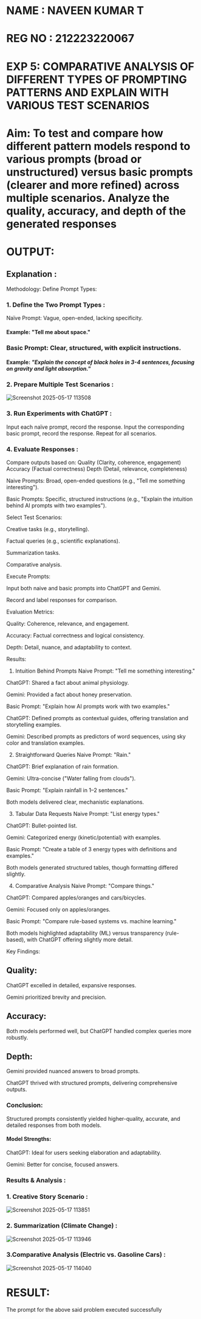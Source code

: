 # NAME : NAVEEN KUMAR T
# REG NO : 212223220067
# EXP 5: COMPARATIVE ANALYSIS OF DIFFERENT TYPES OF PROMPTING PATTERNS AND EXPLAIN WITH VARIOUS TEST SCENARIOS

# Aim: To test and compare how different pattern models respond to various prompts (broad or unstructured) versus basic prompts (clearer and more refined) across multiple scenarios.  Analyze the quality, accuracy, and depth of the generated responses 

# OUTPUT: 

## Explanation : 
Methodology:
Define Prompt Types:
### 1. Define the Two Prompt Types :
Naïve Prompt: Vague, open-ended, lacking specificity.

#### Example: "Tell me about space."

### Basic Prompt: Clear, structured, with explicit instructions.

#### Example: *"Explain the concept of black holes in 3-4 sentences, focusing on gravity and light absorption."*

### 2. Prepare Multiple Test Scenarios :
![Screenshot 2025-05-17 113508](https://github.com/user-attachments/assets/34ef0d6a-afad-45c2-bc8f-d2d94f6ac3bf)


### 3. Run Experiments with ChatGPT :
Input each naïve prompt, record the response.
Input the corresponding basic prompt, record the response.
Repeat for all scenarios.

### 4. Evaluate Responses :
Compare outputs based on:
 Quality (Clarity, coherence, engagement)
 Accuracy (Factual correctness)
 Depth (Detail, relevance, completeness)




Naive Prompts: Broad, open-ended questions (e.g., "Tell me something interesting").

Basic Prompts: Specific, structured instructions (e.g., "Explain the intuition behind AI prompts with two examples").

Select Test Scenarios:

Creative tasks (e.g., storytelling).

Factual queries (e.g., scientific explanations).

Summarization tasks.

Comparative analysis.

Execute Prompts:

Input both naive and basic prompts into ChatGPT and Gemini.

Record and label responses for comparison.

Evaluation Metrics:

Quality: Coherence, relevance, and engagement.

Accuracy: Factual correctness and logical consistency.

Depth: Detail, nuance, and adaptability to context.

Results:
1. Intuition Behind Prompts
Naive Prompt: "Tell me something interesting."

ChatGPT: Shared a fact about animal physiology.

Gemini: Provided a fact about honey preservation.

Basic Prompt: "Explain how AI prompts work with two examples."

ChatGPT: Defined prompts as contextual guides, offering translation and storytelling examples.

Gemini: Described prompts as predictors of word sequences, using sky color and translation examples.

2. Straightforward Queries
Naive Prompt: "Rain."

ChatGPT: Brief explanation of rain formation.

Gemini: Ultra-concise ("Water falling from clouds").

Basic Prompt: "Explain rainfall in 1–2 sentences."

Both models delivered clear, mechanistic explanations.

3. Tabular Data Requests
Naive Prompt: "List energy types."

ChatGPT: Bullet-pointed list.

Gemini: Categorized energy (kinetic/potential) with examples.

Basic Prompt: "Create a table of 3 energy types with definitions and examples."

Both models generated structured tables, though formatting differed slightly.

4. Comparative Analysis
Naive Prompt: "Compare things."

ChatGPT: Compared apples/oranges and cars/bicycles.

Gemini: Focused only on apples/oranges.

Basic Prompt: "Compare rule-based systems vs. machine learning."

Both models highlighted adaptability (ML) versus transparency (rule-based), with ChatGPT offering slightly more detail.

Key Findings:
## Quality:

ChatGPT excelled in detailed, expansive responses.

Gemini prioritized brevity and precision.

## Accuracy:

Both models performed well, but ChatGPT handled complex queries more robustly.

## Depth:

Gemini provided nuanced answers to broad prompts.

ChatGPT thrived with structured prompts, delivering comprehensive outputs.

### Conclusion:
Structured prompts consistently yielded higher-quality, accurate, and detailed responses from both models.

#### Model Strengths:

ChatGPT: Ideal for users seeking elaboration and adaptability.

Gemini: Better for concise, focused answers.

### Results & Analysis : 

### 1. Creative Story Scenario :
![Screenshot 2025-05-17 113851](https://github.com/user-attachments/assets/c3ed4d7b-0d9c-490b-983b-157b9322b852)

### 2. Summarization (Climate Change) : 
![Screenshot 2025-05-17 113946](https://github.com/user-attachments/assets/8aab8d63-b6e1-4634-ba07-34c45131429c)

### 3.Comparative Analysis (Electric vs. Gasoline Cars) :
![Screenshot 2025-05-17 114040](https://github.com/user-attachments/assets/67e833fa-6e89-45da-93cb-7abae094575d)


# RESULT: 
The prompt for the above said problem executed successfully
